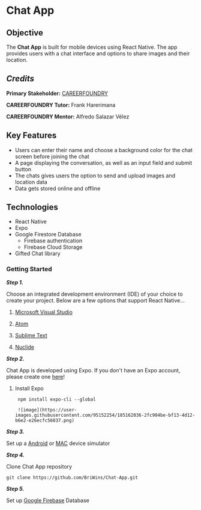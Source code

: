 # Chat App

## Objective

The **Chat App** is built for mobile devices using React Native. The app provides users with a chat interface and options to share images and their location.

## **_Credits_**

**Primary Stakeholder:** [CAREERFOUNDRY](https://careerfoundry.com/)

**CAREERFOUNDRY Tutor:** Frank Harerimana

**CAREERFOUNDRY Mentor:** Alfredo Salazar Vélez

## Key Features

- Users can enter their name and choose a background color for the chat screen before joining the chat 
- A page displaying the conversation, as well as an input field and submit button
- The chats gives users the option to send and upload images and location data
- Data gets stored online and offline

## Technologies

- React Native 
- Expo 
- Google Firestore Database
  - Firebase authentication
  - Firebase Cloud Storage
- Gifted Chat library


### Getting Started

***Step 1.***

Choose an integrated development environment (IDE) of your choice to create your project. Below are a few options that support React Native...

1. [Microsoft Visual Studio](https://visualstudio.microsoft.com/)

2. [Atom](https://atom.io/)

3. [Sublime Text](https://www.sublimetext.com/)

4. [Nuclide](https://nuclide.io/)


***Step 2.***

Chat App is developed using Expo. If you don't have an Expo account, please create one [here](https://expo.dev/)!

1. Install Expo 

        npm install expo-cli --global
        
        ![image](https://user-images.githubusercontent.com/95152254/185162036-2fc904be-bf13-4d12-b6e2-e26ecfc56037.png)

***Step 3.***

Set up a [Android](https://developer.android.com/studio) or [MAC](https://developer.apple.com/xcode/) device simulator

***Step 4.***

Clone Chat App repository

    git clone https://github.com/BriWins/Chat-App.git
    
***Step 5.***

Set up [Google Firebase](https://firebase.google.com/) Database
